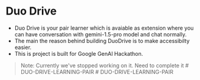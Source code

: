 # Duo Drive

- Duo Drive is your pair learner which is avaiable as extension where you can have conversation with gemini-1.5-pro model and chat normally.
- The main the reason behind building DuoDrive is to make accessibilty easier.
- This is project is built for Google GenAI Hackathon.

> Note: Currently we've stopped working on it. Need to complete it
#   D U O - D R I V E - L E A R N I N G - P A I R  
 #   D U O - D R I V E - L E A R N I N G - P A I R  
 
